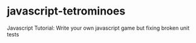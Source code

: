 javascript-tetrominoes
======================

Javascript Tutorial: Write your own javascript game but fixing broken unit tests
